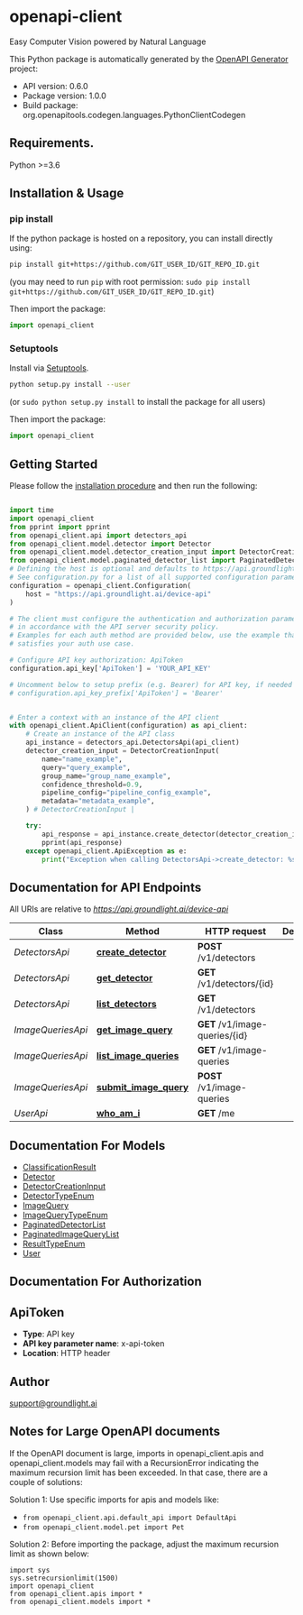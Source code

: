 # openapi-client
Easy Computer Vision powered by Natural Language

This Python package is automatically generated by the [OpenAPI Generator](https://openapi-generator.tech) project:

- API version: 0.6.0
- Package version: 1.0.0
- Build package: org.openapitools.codegen.languages.PythonClientCodegen

## Requirements.

Python >=3.6

## Installation & Usage
### pip install

If the python package is hosted on a repository, you can install directly using:

```sh
pip install git+https://github.com/GIT_USER_ID/GIT_REPO_ID.git
```
(you may need to run `pip` with root permission: `sudo pip install git+https://github.com/GIT_USER_ID/GIT_REPO_ID.git`)

Then import the package:
```python
import openapi_client
```

### Setuptools

Install via [Setuptools](http://pypi.python.org/pypi/setuptools).

```sh
python setup.py install --user
```
(or `sudo python setup.py install` to install the package for all users)

Then import the package:
```python
import openapi_client
```

## Getting Started

Please follow the [installation procedure](#installation--usage) and then run the following:

```python

import time
import openapi_client
from pprint import pprint
from openapi_client.api import detectors_api
from openapi_client.model.detector import Detector
from openapi_client.model.detector_creation_input import DetectorCreationInput
from openapi_client.model.paginated_detector_list import PaginatedDetectorList
# Defining the host is optional and defaults to https://api.groundlight.ai/device-api
# See configuration.py for a list of all supported configuration parameters.
configuration = openapi_client.Configuration(
    host = "https://api.groundlight.ai/device-api"
)

# The client must configure the authentication and authorization parameters
# in accordance with the API server security policy.
# Examples for each auth method are provided below, use the example that
# satisfies your auth use case.

# Configure API key authorization: ApiToken
configuration.api_key['ApiToken'] = 'YOUR_API_KEY'

# Uncomment below to setup prefix (e.g. Bearer) for API key, if needed
# configuration.api_key_prefix['ApiToken'] = 'Bearer'


# Enter a context with an instance of the API client
with openapi_client.ApiClient(configuration) as api_client:
    # Create an instance of the API class
    api_instance = detectors_api.DetectorsApi(api_client)
    detector_creation_input = DetectorCreationInput(
        name="name_example",
        query="query_example",
        group_name="group_name_example",
        confidence_threshold=0.9,
        pipeline_config="pipeline_config_example",
        metadata="metadata_example",
    ) # DetectorCreationInput | 

    try:
        api_response = api_instance.create_detector(detector_creation_input)
        pprint(api_response)
    except openapi_client.ApiException as e:
        print("Exception when calling DetectorsApi->create_detector: %s\n" % e)
```

## Documentation for API Endpoints

All URIs are relative to *https://api.groundlight.ai/device-api*

Class | Method | HTTP request | Description
------------ | ------------- | ------------- | -------------
*DetectorsApi* | [**create_detector**](docs/DetectorsApi.md#create_detector) | **POST** /v1/detectors | 
*DetectorsApi* | [**get_detector**](docs/DetectorsApi.md#get_detector) | **GET** /v1/detectors/{id} | 
*DetectorsApi* | [**list_detectors**](docs/DetectorsApi.md#list_detectors) | **GET** /v1/detectors | 
*ImageQueriesApi* | [**get_image_query**](docs/ImageQueriesApi.md#get_image_query) | **GET** /v1/image-queries/{id} | 
*ImageQueriesApi* | [**list_image_queries**](docs/ImageQueriesApi.md#list_image_queries) | **GET** /v1/image-queries | 
*ImageQueriesApi* | [**submit_image_query**](docs/ImageQueriesApi.md#submit_image_query) | **POST** /v1/image-queries | 
*UserApi* | [**who_am_i**](docs/UserApi.md#who_am_i) | **GET** /me | 


## Documentation For Models

 - [ClassificationResult](docs/ClassificationResult.md)
 - [Detector](docs/Detector.md)
 - [DetectorCreationInput](docs/DetectorCreationInput.md)
 - [DetectorTypeEnum](docs/DetectorTypeEnum.md)
 - [ImageQuery](docs/ImageQuery.md)
 - [ImageQueryTypeEnum](docs/ImageQueryTypeEnum.md)
 - [PaginatedDetectorList](docs/PaginatedDetectorList.md)
 - [PaginatedImageQueryList](docs/PaginatedImageQueryList.md)
 - [ResultTypeEnum](docs/ResultTypeEnum.md)
 - [User](docs/User.md)


## Documentation For Authorization


## ApiToken

- **Type**: API key
- **API key parameter name**: x-api-token
- **Location**: HTTP header


## Author

support@groundlight.ai


## Notes for Large OpenAPI documents
If the OpenAPI document is large, imports in openapi_client.apis and openapi_client.models may fail with a
RecursionError indicating the maximum recursion limit has been exceeded. In that case, there are a couple of solutions:

Solution 1:
Use specific imports for apis and models like:
- `from openapi_client.api.default_api import DefaultApi`
- `from openapi_client.model.pet import Pet`

Solution 2:
Before importing the package, adjust the maximum recursion limit as shown below:
```
import sys
sys.setrecursionlimit(1500)
import openapi_client
from openapi_client.apis import *
from openapi_client.models import *
```

